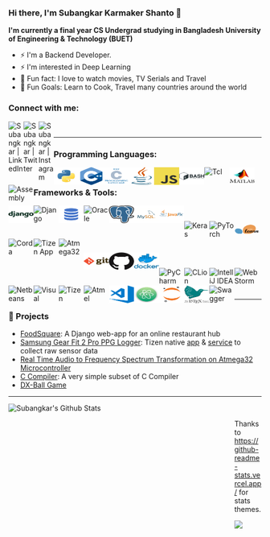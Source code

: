 ### Hi there, I'm Subangkar Karmaker Shanto 👋

**I'm currently a final year CS Undergrad studying in Bangladesh University of Engineering & Technology (BUET)**
- ⚡  I'm a Backend Developer.
- ⚡  I'm interested in Deep Learning
- 👯 Fun fact: I love to watch movies, TV Serials and Travel
- 🥅 Fun Goals: Learn to Cook, Travel many countries around the world
<!--- - 🌱 🤣
--->

### Connect with me:
[<img align="left" alt="Subangkar | LinkedIn" width="30px" src="https://cdn.jsdelivr.net/npm/simple-icons@v3/icons/linkedin.svg" />][linkedin]
[<img align="left" alt="Subangkar | Twitter" width="30px" src="https://cdn.jsdelivr.net/npm/simple-icons@v3/icons/twitter.svg" />][twitter]
[<img align="left" alt="Subangkar | Instagram" width="30px" src="https://cdn.jsdelivr.net/npm/simple-icons@v3/icons/instagram.svg" />][instagram]
<!---
[<img align="left" alt="Subangkar" width="30px" src="https://raw.githubusercontent.com/iconic/open-iconic/master/svg/globe.svg" />][website]
[<img align="left" alt="Subangkar | YouTube" width="30px" src="https://cdn.jsdelivr.net/npm/simple-icons@v3/icons/youtube.svg" />][youtube]
-->
<br />
  
---

### Programming Languages:
[<img align="left" alt="Python" width="50px" height="35px" src="https://github.com/github/explore/blob/master/topics/python/python.png?raw=true" />](https://www.python.org/)
[<img align="left" alt="C++" width="50px" height="35px" src="https://github.com/github/explore/blob/master/topics/cpp/cpp.png?raw=true" />](http://www.cplusplus.com/)
[<img align="left" alt="C" width="50px" height="35px" src="https://github.com/github/explore/blob/master/topics/c/c.png?raw=true" />](https://en.wikipedia.org/wiki/C_(programming_language))
[<img align="left" alt="Java" width="50px" height="35px" src="https://github.com/github/explore/blob/master/topics/java/java.png?raw=true" />](https://www.java.com/)
[<img align="left" alt="JavaScript" width="50px" height="35px" src="https://github.com/github/explore/blob/master/topics/javascript/javascript.png?raw=true" />](https://www.javascript.com/)
[<img align="left" alt="Bash" width="50px" height="35px" src="https://github.com/github/explore/blob/master/topics/bash/bash.png?raw=true" />](https://www.gnu.org/software/bash/)
[<img align="left" alt="Tcl" width="50px" height="35px" src="https://www.tcl.tk/images/pwrdLogo200.gif" />](https://www.tcl.tk/)
[<img align="left" alt="Matlab" width="50px" height="35px" src="https://github.com/github/explore/blob/master/topics/matlab/matlab.png?raw=true" />](https://www.mathworks.com/products/matlab.html)
[<img align="left" alt="Assembly" width="50px" height="35px" src="https://i.ibb.co/9wythsn/image.png" />](https://jbwyatt.com/253/emu/asm_tutorial_01.html)
<br />
    
### Frameworks & Tools:
[<img align="left" alt="Django" width="50px" height="35px" src="https://github.com/github/explore/blob/master/topics/django/django.png?raw=true" />](https://www.djangoproject.com/)
[<img align="left" alt="Django REST Framework" width="50px" height="35px" src="https://www.django-rest-framework.org/img/logo.png" />](https://www.django-rest-framework.org/)
[<img align="left" alt="SQL" width="50px" height="35px" src="https://github.com/github/explore/blob/master/topics/sql/sql.png?raw=true" />](https://en.wikipedia.org/wiki/SQL)
[<img align="left" alt="Oracle Database" width="50px" height="35px" height="26px" src="https://i.ibb.co/wdRd4Gp/image.png" />](https://www.oracle.com/database/technologies/)
[<img align="left" alt="PostgreSQL" width="50px" height="35px" src="https://github.com/github/explore/blob/master/topics/postgresql/postgresql.png?raw=true" />](https://www.postgresql.org/)
[<img align="left" alt="MySQL" width="50px" height="35px" src="https://github.com/github/explore/blob/master/topics/mysql/mysql.png?raw=true" />](https://www.mysql.com/)
[<img align="left" alt="JavaFx" width="50px" height="35px" src="https://github.com/github/explore/blob/master/topics/javafx/javafx.png?raw=true" />](https://www.oracle.com/java/technologies/javase/javafx-overview.html)
<br />

[<img align="left" alt="Keras" width="50px" height="35px" src="https://keras.io/img/logo.png" />](https://keras.io/)
[<img align="left" alt="PyTorch" width="50px" height="35px" src="https://github.com/pytorch/pytorch/raw/master/docs/source/_static/img/pytorch-logo-dark.png" />](https://pytorch.org/)
[<img align="left" alt="Scikit Learn" width="50px" height="35px" src="https://github.com/github/explore/blob/master/topics/scikit-learn/scikit-learn.png?raw=true" />](https://scikit-learn.org/)
[<img align="left" alt="Corda" width="50px" height="35px" src="https://i.ibb.co/30MHCtn/image.png" />](https://www.corda.net/)
<br />

[<img align="left" alt="Tizen App Development" width="50px" height="35px" src="https://i.ibb.co/FDGfMqR/image.png" />](https://developer.tizen.org/)
[<img align="left" alt="Atmega32 Microcontroller interfacing" width="50px" height="35px" src="https://i.ibb.co/ZKLWdJH/image.png" />](https://www.microchip.com/wwwproducts/ATmega32)
<br />

[<img align="left" alt="Git" width="50px" height="35px" src="https://github.com/github/explore/blob/master/topics/git/git.png?raw=true" />](https://git-scm.com/)
[<img align="left" alt="GitHub" width="50px" height="35px" src="https://github.com/github/explore/blob/master/topics/github/github.png?raw=true" />](https://github.com/)
[<img align="left" alt="Docker" width="50px" height="35px" src="https://github.com/github/explore/blob/master/topics/docker/docker.png?raw=true" />](http://docker.io/)
<br />

[<img align="left" alt="PyCharm" width="50px" height="35px" src="https://i.ibb.co/whg19gH/image.png" />](https://www.jetbrains.com/pycharm/)
[<img align="left" alt="CLion" width="50px" height="35px" src="https://i.ibb.co/7p8C6VD/image.png" />](https://www.jetbrains.com/clion/)
[<img align="left" alt="IntelliJ IDEA" width="50px" height="35px" src="https://i.ibb.co/jyM4454/image.png" />](https://www.jetbrains.com/idea/)
[<img align="left" alt="WebStorm" width="50px" height="35px" src="https://i.ibb.co/j68JC7v/image.png" />](https://www.jetbrains.com/webstorm/)
[<img align="left" alt="Netbeans" width="50px" height="35px" src="https://i.ibb.co/dJLzgvG/netbeans-logo-21.png" />](https://netbeans.org/)
[<img align="left" alt="Visual Studio" width="50px" height="35px" src="https://i.ibb.co/nc0QqHt/image.png" />](https://visualstudio.microsoft.com/)
[<img align="left" alt="Tizen Studio" width="50px" height="35px" src="https://i.ibb.co/xDtQpH3/image.png" />](https://developer.tizen.org/development/tizen-studio/overview)
[<img align="left" alt="Atmel Studio" width="50px" height="35px" src="https://i.ibb.co/RNTkTX3/image.png" />](https://www.microchip.com/mplab/avr-support/atmel-studio-7)
[<img align="left" alt="Visual Studio Code" width="50px" height="35px" src="https://github.com/github/explore/blob/master/topics/visual-studio-code/visual-studio-code.png?raw=true" />](https://code.visualstudio.com/)
[<img align="left" alt="Atom" width="50px" height="35px" src="https://github.com/github/explore/blob/master/topics/atom/atom.png?raw=true" />](https://atom.io/)
[<img align="left" alt="Jupyter Notebook" width="50px" height="35px" src="https://github.com/github/explore/blob/master/topics/jupyter-notebook/jupyter-notebook.png?raw=true" />](https://jupyter.org/)
<br />

[<img align="left" alt="LaTex" width="50px" height="35px" src="https://github.com/github/explore/blob/master/topics/latex/latex.png?raw=true" />](https://www.latex-project.org/)
[<img align="left" alt="Swagger" width="50px" height="35px" src="https://i.ibb.co/Jr1jsfR/image.png" />](https://swagger.io/)
<br />

---

### 📕 Projects
- [FoodSquare](https://github.com/Subangkar/Foodsquare-Web-App): A Django web-app for an online restaurant hub
- [Samsung Gear Fit 2 Pro PPG Logger](https://github.com/Subangkar/Tizen-Sensor-Raw-Data-Saving-Service): Tizen native [app](https://github.com/Subangkar/Gear-Fit-2-Sensor-Raw-Data-Sync) & [service](https://github.com/Subangkar/Tizen-Sensor-Raw-Data-Saving-Service) to collect raw sensor data
- [Real Time Audio to Frequency Spectrum Transformation on Atmega32 Microcontroller](https://github.com/Subangkar/Real-Time-Audio-to-Frequency-Spectrum-Transformation-on-Atmega32)
- [C Compiler](https://github.com/Subangkar/Compiler-CSE-310-BUET): A very simple subset of C Compiler
- [DX-Ball Game](https://github.com/Subangkar/DX-Ball-iGraphics-Project-BUET)

---

<img align="left" height="250px" width="450px" alt="Subangkar's Github Stats" src="https://github-readme-stats.vercel.app/api?username=Subangkar&show_icons=true&hide_border=true&theme=radical" />
<!--
<img align="left" height="250px" width="400px" alt="Topmost Used Languages" src="https://github-readme-stats.vercel.app/api/top-langs/?username=Subangkar&layout=compact&hide_border=true&theme=radical" />
-->
<br />
  
Thanks to https://github-readme-stats.vercel.app/ for stats themes.

  
  
![](https://komarev.com/ghpvc/?username=Subangkar)


[website]: https://sites.google.com/Subangkar
[twitter]: https://twitter.com/Subangkar_Kr
[youtube]: https://www.youtube.com/channel/UCZXpAN0rFHIsnGfvvAgRXgA
[instagram]: https://www.instagram.com/subangkar.karmaker
[linkedin]: https://www.linkedin.com/in/subangkar-karmaker


<!--
**Subangkar/Subangkar** is a ✨ _special_ ✨ repository because its `README.md` (this file) appears on your GitHub profile.

Here are some ideas to get you started:

- 🔭 I’m currently working on ...
- 🌱 I’m currently learning ...
- 👯 I’m looking to collaborate on ...
- 🤔 I’m looking for help with ...
- 💬 Ask me about ...
- 📫 How to reach me: ...
- 😄 Pronouns: ...
- ⚡ Fun fact: ...
-->
